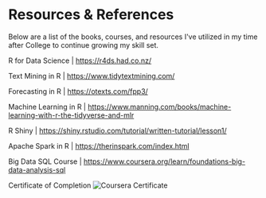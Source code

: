 # Resources & References
Below are a list of the books, courses, and resources I've utilized in my time after College to continue growing my skill set.

R for Data Science    | https://r4ds.had.co.nz/

Text Mining in R      | https://www.tidytextmining.com/

Forecasting in R      | https://otexts.com/fpp3/

Machine Learning in R | https://www.manning.com/books/machine-learning-with-r-the-tidyverse-and-mlr

R Shiny               | https://shiny.rstudio.com/tutorial/written-tutorial/lesson1/

Apache Spark in R     | https://therinspark.com/index.html

Big Data SQL Course   | https://www.coursera.org/learn/foundations-big-data-analysis-sql

Certificate of Completion
![Coursera Certificate](https://user-images.githubusercontent.com/16946556/79513066-cc551880-7ff7-11ea-8f5e-db83f6b8ef60.png)

